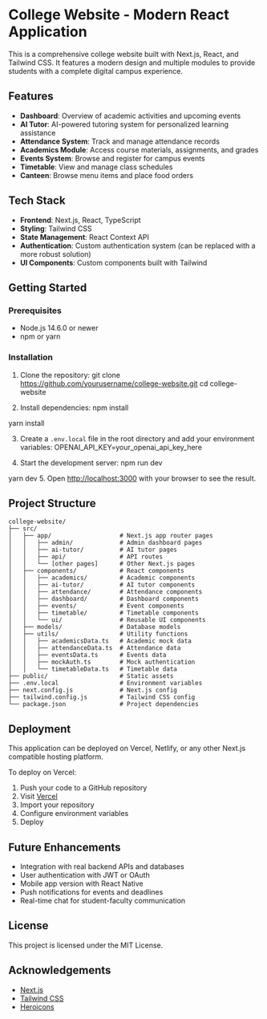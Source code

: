 # College Website - Modern React Application

This is a comprehensive college website built with Next.js, React, and Tailwind CSS. It features a modern design and multiple modules to provide students with a complete digital campus experience.

## Features

- **Dashboard**: Overview of academic activities and upcoming events
- **AI Tutor**: AI-powered tutoring system for personalized learning assistance
- **Attendance System**: Track and manage attendance records
- **Academics Module**: Access course materials, assignments, and grades
- **Events System**: Browse and register for campus events
- **Timetable**: View and manage class schedules
- **Canteen**: Browse menu items and place food orders

## Tech Stack

- **Frontend**: Next.js, React, TypeScript
- **Styling**: Tailwind CSS
- **State Management**: React Context API
- **Authentication**: Custom authentication system (can be replaced with a more robust solution)
- **UI Components**: Custom components built with Tailwind

## Getting Started

### Prerequisites

- Node.js 14.6.0 or newer
- npm or yarn

### Installation

1. Clone the repository:
git clone https://github.com/yourusername/college-website.git
cd college-website

2. Install dependencies:
npm install

yarn install

3. Create a `.env.local` file in the root directory and add your environment variables:
OPENAI_API_KEY=your_openai_api_key_here

4. Start the development server:
npm run dev

yarn dev
5. Open [http://localhost:3000](http://localhost:3000) with your browser to see the result.

## Project Structure

```
college-website/
├── src/
│   ├── app/                   # Next.js app router pages
│   │   ├── admin/             # Admin dashboard pages
│   │   ├── ai-tutor/          # AI tutor pages
│   │   ├── api/               # API routes
│   │   └── [other pages]      # Other Next.js pages
│   ├── components/            # React components
│   │   ├── academics/         # Academic components
│   │   ├── ai-tutor/          # AI tutor components
│   │   ├── attendance/        # Attendance components
│   │   ├── dashboard/         # Dashboard components
│   │   ├── events/            # Event components
│   │   ├── timetable/         # Timetable components
│   │   └── ui/                # Reusable UI components
│   ├── models/                # Database models
│   ├── utils/                 # Utility functions
│   │   ├── academicsData.ts   # Academic mock data
│   │   ├── attendanceData.ts  # Attendance data
│   │   ├── eventsData.ts      # Events data
│   │   ├── mockAuth.ts        # Mock authentication
│   │   └── timetableData.ts   # Timetable data
├── public/                    # Static assets
├── .env.local                 # Environment variables
├── next.config.js             # Next.js config
├── tailwind.config.js         # Tailwind CSS config
└── package.json               # Project dependencies
```


## Deployment

This application can be deployed on Vercel, Netlify, or any other Next.js compatible hosting platform.

To deploy on Vercel:

1. Push your code to a GitHub repository
2. Visit [Vercel](https://vercel.com)
3. Import your repository
4. Configure environment variables
5. Deploy

## Future Enhancements

- Integration with real backend APIs and databases
- User authentication with JWT or OAuth
- Mobile app version with React Native
- Push notifications for events and deadlines
- Real-time chat for student-faculty communication

## License

This project is licensed under the MIT License.

## Acknowledgements

- [Next.js](https://nextjs.org/)
- [Tailwind CSS](https://tailwindcss.com/)
- [Heroicons](https://heroicons.com/)